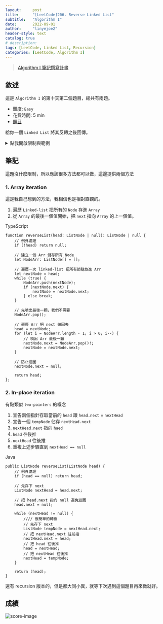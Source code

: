```yaml
---
layout:     post
title:      "[LeetCode]206. Reverse Linked List"
subtitle:   "Algorithm I"
date:       2022-09-01
author:     "linyejoe2"
header-style: text
catalog: true
# description: 
tags: [LeetCode, Linked List, Recursion]
categories: [LeetCode, Algorithm I]
---
```


>[Algorithm I 筆記撰寫計畫](/2022/06/14/leetcode/Algorithm/Algorithm%20I/Starting-write-Algorithm-I-Note/)
## 敘述

這是 `Algorithm I` 的第十天第二個題目，總共有兩題。

+ 難度: `Easy`
+ 花費時間: 5 min
+ [題目](https://leetcode.com/problems/reverse-linked-list/)

給你一個 `Linked List` 將其反轉之後回傳。

<!--more-->

<details><summary>點我開啟限制與範例</summary>
    <pre>

**限制:**

+ The number of nodes in the list is the range `[0, 5000]`.
+ `-5000 <= Node.val <= 5000`

**Example 1:**

![example-image-1](https://assets.leetcode.com/uploads/2021/02/19/rev1ex1.jpg)

```=
Input: head = [1,2,3,4,5]
Output: [5,4,3,2,1]
```

**Example 2:**

![example-image-2](https://assets.leetcode.com/uploads/2021/02/19/rev1ex1.jpg)

```=
Input: head = [1,2]
Output: [2,1]
```

**Example 3:**

```=
Input: head = []
Output: []
```

</pre></details>

## 筆記

這題沒什麼限制，所以應該很多方法都可以做，這邊提供兩個方法

### 1. Array iteration

這是我自己想到的方法，我相信也是相對直觀的。

1. 遍歷 `Linked-list` 把所有的 `Node` 存進 `Array`
2. 從 `Array` 的最後一個值開始，把 `next` 指向 `Array` 的上一個值。

TypeScript

```TS=
function reverseList(head: ListNode | null): ListNode | null {
    // 例外處理
    if (!head) return null;

    // 建立一個 Arr 儲存所有 Node
    let NodeArr: ListNode[] = [];

    // 遍歷一次 linked-list 把所有節點放進 Arr
    let nextNode = head;
    while (true) {
        NodeArr.push(nextNode);
        if (nextNode.next) {
            nextNode = nextNode.next;
        } else break;
    }

    // 先噴出最後一顆，我們不需要
    NodeArr.pop();

    // 遍歷 Arr 把 next 做回去
    head = nextNode;
    for (let i = NodeArr.length - 1; i > 0; i--) {
        // 噴出 Arr 最後一顆
        nextNode.next = NodeArr.pop()!;
        nextNode = nextNode.next;
    }

    // 防止迴圈
    nextNode.next = null;

    return head;
};
```

### 2. In-place iteration

有點類似 `two-pointers` 的概念

1. 宣告兩個指針存取當前的 `head` 跟 `head.next` = `nextHead`
2. 宣告一個 `tempNode` 佔存 `nextHead.next`
3. `nextHead.next` 指向 `haed`
4. `head` 往後推
5. `nextHead` 往後推
6. 重複上述步驟直到 `nextHead == null`

Java

```Java=
public ListNode reverseList(ListNode head) {
    // 例外處理
    if (head == null) return head;

    // 先存下 next
    ListNode nextHead = head.next;

    // 把 head.next 指向 null 避免迴圈
    head.next = null;

    while (nextHead != null) {
        //// 很簡單的轉換
        // 先存下 next
        ListNode tempNode = nextHead.next;
        // 把 nextHead.next 往前指
        nextHead.next = head;
        // 把 head 往後推
        head = nextHead;
        // 把 nextHead 往後推
        nextHead = tempNode;
    }

    return (head);
}
```

還有 recursion 版本的，但是都大同小異，就等下次遇到這個題目再來做就好。

## 成績

![score-image](https://i.imgur.com/YBVpi6s.png)

<details style='display:none;'><summary>點我開啟舊寫法/失敗寫法</summary>
<pre>

</pre></details>

<!-- ##### 參考資料 -->
